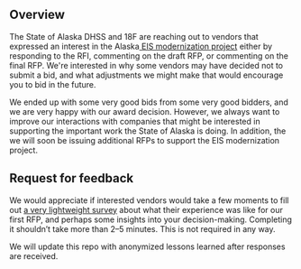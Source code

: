 ## Overview

The State of Alaska DHSS and 18F are reaching out to vendors that expressed an interest in the Alaska[ EIS modernization project](https://github.com/AlaskaDHSS/EIS-Modernization/blob/master/README.md) either by responding to the RFI, commenting on the draft RFP, or commenting on the final RFP.  We're interested in why some vendors may have decided not to submit a bid, and what adjustments we might make that would encourage you to bid in the future.

We ended up with some very good bids from some very good bidders, and we are very happy with our award decision. However, we always want to improve our interactions with companies that might be interested in supporting the important work the State of Alaska is doing. In addition, the we will soon be issuing additional RFPs to support the EIS modernization project. 

##  Request for feedback

We would appreciate if interested vendors would take a few moments to fill out [a very lightweight survey](https://docs.google.com/forms/d/e/1FAIpQLSdustMAV7GzSNk1nmr_EKVt_E4e2pFcZOiyh1_l7rO4h_Rqkg/viewform) about what their experience was like for our first RFP, and perhaps some insights into your decision-making. Completing it shouldn’t take more than 2–5 minutes. This is not required in any way. 

We will update this repo with anonymized lessons learned after responses are received.
